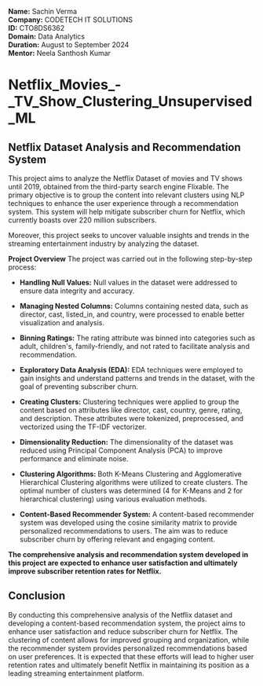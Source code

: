 **Name:** Sachin Verma  
**Company:** CODETECH IT SOLUTIONS  
**ID:** CTO8DS6362  
**Domain:** Data Analytics  
**Duration:** August to September 2024  
**Mentor:** Neela Santhosh Kumar


# Netflix_Movies_-_TV_Show_Clustering_Unsupervised_ML

## Netflix Dataset Analysis and Recommendation System
This project aims to analyze the Netflix Dataset of movies and TV shows until 2019, obtained from the third-party search engine Flixable. The primary objective is to group the content into relevant clusters using NLP techniques to enhance the user experience through a recommendation system. This system will help mitigate subscriber churn for Netflix, which currently boasts over 220 million subscribers.

Moreover, this project seeks to uncover valuable insights and trends in the streaming entertainment industry by analyzing the dataset.

**Project Overview**
The project was carried out in the following step-by-step process:
 
* **Handling Null Values:** Null values in the dataset were addressed to ensure data integrity and accuracy.

* **Managing Nested Columns:** Columns containing nested data, such as director, cast, listed_in, and country, were processed to enable better visualization and analysis.

* **Binning Ratings:** The rating attribute was binned into categories such as adult, children's, family-friendly, and not rated to facilitate analysis and recommendation.

* **Exploratory Data Analysis (EDA):** EDA techniques were employed to gain insights and understand patterns and trends in the dataset, with the goal of preventing subscriber churn.

* **Creating Clusters:** Clustering techniques were applied to group the content based on attributes like director, cast, country, genre, rating, and description. These attributes were tokenized, preprocessed, and vectorized using the TF-IDF vectorizer.

* **Dimensionality Reduction:** The dimensionality of the dataset was reduced using Principal Component Analysis (PCA) to improve performance and eliminate noise.

* **Clustering Algorithms:** Both K-Means Clustering and Agglomerative Hierarchical Clustering algorithms were utilized to create clusters. The optimal number of clusters was determined (4 for K-Means and 2 for hierarchical clustering) using various evaluation methods.

* **Content-Based Recommender System:** A content-based recommender system was developed using the cosine similarity matrix to provide personalized recommendations to users. The aim was to reduce subscriber churn by offering relevant and engaging content.

**The comprehensive analysis and recommendation system developed in this project are expected to enhance user satisfaction and ultimately improve subscriber retention rates for Netflix.**

## Conclusion
By conducting this comprehensive analysis of the Netflix dataset and developing a content-based recommendation system, the project aims to enhance user satisfaction and reduce subscriber churn for Netflix. The clustering of content allows for improved grouping and organization, while the recommender system provides personalized recommendations based on user preferences. It is expected that these efforts will lead to higher user retention rates and ultimately benefit Netflix in maintaining its position as a leading streaming entertainment platform.
